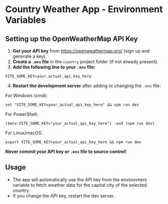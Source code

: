 # Country Weather App - Environment Variables

## Setting up the OpenWeatherMap API Key

1. **Get your API key** from https://openweathermap.org/ (sign up and generate a key).
2. **Create a `.env` file** in the `country` project folder (if not already present).
3. **Add the following line to your `.env` file:**

```
VITE_SOME_KEY=your_actual_api_key_here
```

4. **Restart the development server** after adding or changing the `.env` file:

For Windows (cmd):

```
set "VITE_SOME_KEY=your_actual_api_key_here" && npm run dev
```

For PowerShell:

```
($env:VITE_SOME_KEY="your_actual_api_key_here") -and (npm run dev)
```

For Linux/macOS:

```
export VITE_SOME_KEY=your_actual_api_key_here && npm run dev
```

**Never commit your API key or `.env` file to source control!**

## Usage

- The app will automatically use the API key from the environment variable to fetch weather data for the capital city of the selected country.
- If you change the API key, restart the dev server.
